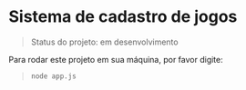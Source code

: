 # Sistema de cadastro de jogos 

> Status do projeto: em desenvolvimento
>
 Para rodar este projeto em sua máquina, por favor digite:
> ```
> node app.js
> ```

